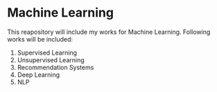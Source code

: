 # Machine Learning

This reapository will include my works for Machine Learning. Following works will be included:

1. Supervised Learning
2. Unsupervised Learning
3. Recommendation Systems 
4. Deep Learning
5. NLP 

